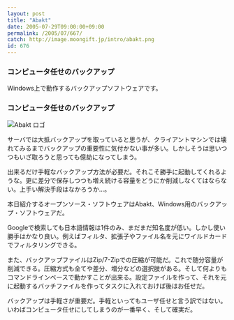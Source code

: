 ```yaml
---
layout: post
title: "Abakt"
date: 2005-07-29T09:00:00+09:00
permalink: /2005/07/667/
catch: http://image.moongift.jp/intro/abakt.png
id: 676
---
```

### コンピュータ任せのバックアップ
  
Windows上で動作するバックアップソフトウェアです。  
<!--more-->  

### コンピュータ任せのバックアップ
  

![Abakt ロゴ](http://image.moongift.jp/intro/abakt.png "Abakt ロゴ")

  

サーバでは大抵バックアップを取っていると思うが、クライアントマシンでは壊れてみるまでバックアップの重要性に気付かない事が多い。しかしそうは思いつつもいざ取ろうと思っても億劫になってしまう。

  

出来るだけ手軽なバックアップ方法が必要だ。それこそ勝手に起動してくれるような。更に差分で保存しつつも増え続ける容量をどうにか削減しなくてはならない。上手い解決手段はなかろうか…。

  

本日紹介するオープンソース・ソフトウェアはAbakt、Windows用のバックアップ・ソフトウェアだ。

  

Googleで検索しても日本語情報は1件のみ、まだまだ知名度が低い。しかし使い勝手はかなり良い。例えばフィルタ、拡張子やファイル名を元にワイルドカードでフィルタリングできる。

  

また、バックアップファイルはZip/7-Zipでの圧縮が可能だ。これで随分容量が削減できる。圧縮方式も全てや差分、増分などの選択肢がある。そして何よりもコマンドラインベースで動かすことが出来る。設定ファイルを作って、それを元に起動するバッチファイルを作ってタスクに入れておけば後はお任せだ。

  

バックアップは手軽さが重要だ。手軽といってもユーザ任せと言う訳ではない。いわばコンピュータ任せにしてしまうのが一番早く、そして確実だ。

